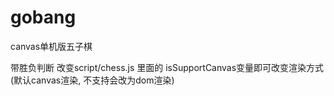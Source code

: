 # gobang
canvas单机版五子棋

带胜负判断 改变script/chess.js 里面的 isSupportCanvas变量即可改变渲染方式(默认canvas渲染, 不支持会改为dom渲染)